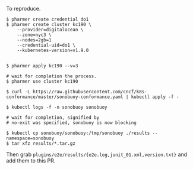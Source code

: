 To reproduce.

```console
$ pharmer create credential do1
$ pharmer create cluster kc190 \
    --provider=digitalocean \
    --zone=nyc3 \
    --nodes=2gb=1 
    --credential-uid=do1 \
    --kubernetes-version=v1.9.0
	

$ pharmer apply kc190 --v=3

# wait for completion the process.
$ pharmer use cluster kc190

$ curl -L https://raw.githubusercontent.com/cncf/k8s-conformance/master/sonobuoy-conformance.yaml | kubectl apply -f -

$ kubectl logs -f -n sonobuoy sonobuoy

# wait for completion, signified by
# no-exit was specified, sonobuoy is now blocking

$ kubectl cp sonobuoy/sonobuoy:/tmp/sonobuoy ./results --namespace=sonobuoy
$ tar xfz results/*.tar.gz
```

Then grab `plugins/e2e/results/{e2e.log,junit_01.xml,version.txt}` and add them to this PR.